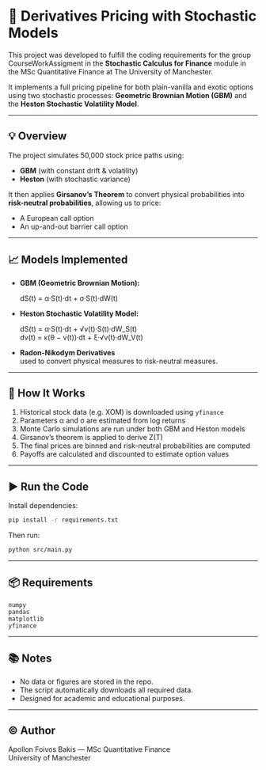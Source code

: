 # 🧮 Derivatives Pricing with Stochastic Models

This project was developed to fulfill the coding requirements for the group CourseWorkAssigment in the **Stochastic Calculus for Finance** module in the MSc Quantitative Finance at The University of Manchester.

It implements a full pricing pipeline for both plain-vanilla and exotic options using two stochastic processes: **Geometric Brownian Motion (GBM)** and the **Heston Stochastic Volatility Model**.

---

## 💡 Overview

The project simulates 50,000 stock price paths using:

- **GBM** (with constant drift & volatility)
- **Heston** (with stochastic variance)

It then applies **Girsanov’s Theorem** to convert physical probabilities into **risk-neutral probabilities**, allowing us to price:

- A European call option
- An up-and-out barrier call option

---

## 📈 Models Implemented

- **GBM (Geometric Brownian Motion):**

  dS(t) = α·S(t)·dt + σ·S(t)·dW(t)

- **Heston Stochastic Volatility Model:**

  dS(t) = α·S(t)·dt + √v(t)·S(t)·dW_S(t)  
  dv(t) = κ(θ − v(t))·dt + ξ·√v(t)·dW_V(t)

- **Radon-Nikodym Derivatives**  
  used to convert physical measures to risk-neutral measures.

---

## 🔧 How It Works

1. Historical stock data (e.g. XOM) is downloaded using `yfinance`
2. Parameters α and σ are estimated from log returns
3. Monte Carlo simulations are run under both GBM and Heston models
4. Girsanov’s theorem is applied to derive Z(T)
5. The final prices are binned and risk-neutral probabilities are computed
6. Payoffs are calculated and discounted to estimate option values

---

## ▶️ Run the Code

Install dependencies:
```bash
pip install -r requirements.txt
```

Then run:
```bash
python src/main.py
```

---

## 📦 Requirements

```text
numpy
pandas
matplotlib
yfinance
```



---

## 📚 Notes

- No data or figures are stored in the repo.
- The script automatically downloads all required data.
- Designed for academic and educational purposes.

---

## ©️ Author

Apollon Foivos Bakis — MSc Quantitative Finance  
University of Manchester  
